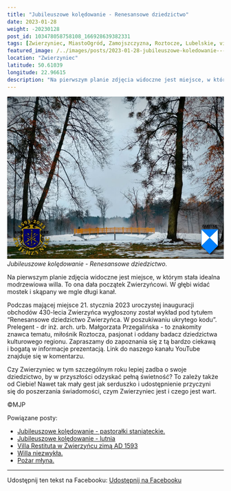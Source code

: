 ```yaml
---
title: "Jubileuszowe kolędowanie - Renesansowe dziedzictwo"
date: 2023-01-28
weight: -20230128
post_id: 103478058758108_166928639382331
tags: [Zwierzyniec, MiastoOgród, Zamojszczyzna, Roztocze, Lubelskie, villarestituta, turystyka, dziedzictwo, zabytki, krajobrazy]
featured_image: /../images/posts/2023-01-28-jubileuszowe-koledowanie---renesansowe-dziedzictwo.jpg
location: "Zwierzyniec"
latitude: 50.61039
longitude: 22.96615
description: "Na pierwszym planie zdjęcia widoczne jest miejsce, w którym stała idealna modrzewiowa willa. To ona dała początek Zwierzyńcowi. W głębi widać mostek i..."
---
```


![Jubileuszowe kolędowanie - Renesansowe dziedzictwo.](/images/posts/2023-01-28-jubileuszowe-koledowanie---renesansowe-dziedzictwo.jpg)
*Jubileuszowe kolędowanie - Renesansowe dziedzictwo.*

Na pierwszym planie zdjęcia widoczne jest miejsce, w którym stała idealna modrzewiowa willa. To ona dała początek Zwierzyńcowi. W głębi widać mostek i skąpany we mgle długi kanał.

Podczas mającej miejsce 21. stycznia 2023 uroczystej inauguracji obchodów 430-lecia Zwierzyńca wygłoszony został wykład pod tytułem “Renesansowe dziedzictwo Zwierzyńca. W poszukiwaniu ukrytego kodu”. Prelegent - dr inż. arch. urb. Małgorzata Przegalińska - to znakomity znawca tematu, miłośnik Roztocza, pasjonat i oddany badacz dziedzictwa kulturowego regionu.
Zapraszamy do zapoznania się z tą bardzo ciekawą i bogatą w informacje prezentacją. Link do naszego kanału YouTube znajduje się w komentarzu.

Czy Zwierzyniec w tym szczególnym roku lepiej zadba o swoje dziedzictwo, by w przyszłości odzyskać pełną świetność?
To zależy także od Ciebie!
Nawet tak mały gest jak serduszko i udostępnienie przyczyni się do poszerzania świadomości, czym Zwierzyniec jest i czego jest wart.



©MJP

Powiązane posty:
- [Jubileuszowe kolędowanie - pastorałki staniąteckie.](/posts/Jubileuszowe-koledowanie-pastoralki-staniateckie)
- [Jubileuszowe kolędowanie - lutnia](/posts/Jubileuszowe-koledowanie-lutnia)
- [Villa Restituta w Zwierzyńcu zimą AD 1593](/posts/Villa-Restituta-w-Zwierzyncu-zima-AD-1593)
- [Willa niezwykła.](/posts/Willa-niezwykla)
- [Pożar młyna.](/posts/Pozar-mlyna)


---

Udostępnij ten tekst na Facebooku:
[Udostępnij na Facebooku](https://www.facebook.com/sharer/sharer.php?u=https://stowarzyszeniewachniewskiej.pl/posts/Jubileuszowe-koledowanie---Renesansowe-dziedzictwo)

<script type="application/ld+json">
{
  "@context": "https://schema.org",
  "@type": "BlogPosting",
  "headline": "Jubileuszowe kolędowanie - Renesansowe dziedzictwo",
  "datePublished": "2023-01-28",
  "dateModified": "2023-01-28",
  "author": {
    "@type": "Person",
    "name": "Michał Jan Patyk"
  },
  "publisher": {
    "@type": "Organization",
    "name": "Stowarzyszenie im. Aleksandry Wachniewskiej",
    "logo": {
      "@type": "ImageObject",
      "url": "https://stowarzyszeniewachniewskiej.pl/images/logo/logo.svg"
    }
  },
  "mainEntityOfPage": {
    "@type": "WebPage",
    "@id": "https://stowarzyszeniewachniewskiej.pl/posts/jubileuszowe-koledowanie---renesansowe-dziedzictwo"
  },
  "image": {
    "@type": "ImageObject",
    "url": "https://stowarzyszeniewachniewskiej.pl//images/posts/2023-01-28-jubileuszowe-koledowanie---renesansowe-dziedzictwo.jpg"
  },
  "articleSection": "Dziedzictwo Kulturowe i Zabytki",
  "keywords": "[Zwierzyniec, MiastoOgród, Zamojszczyzna, Roztocze, Lubelskie, villarestituta, turystyka, dziedzictwo, zabytki, krajobrazy]",
  "wordCount": 169,
  "articleBody": "renesansowe-dziedzictwo.jpg\nlocation: \"Zwierzyniec\"\nlatitude: 50.61039\nlongitude: 22.96615\ndescription: \"Na pierwszym planie zdjęcia widoczne jest miejsce, w którym stała idealna modrzewiowa willa. To ona dała początek Zwierzyńcowi. W głębi widać mostek i...\"\n\n\nNa pierwszym planie zdjęcia widoczne jest miejsce, w którym stała idealna modrzewiowa willa. To ona dała początek Zwierzyńcowi. W głębi widać mostek i skąpany we mgle długi kanał.\n\nPodczas mającej miejsce 21. stycznia 2023 uroczystej inauguracji obchodów 430-lecia Zwierzyńca wygłoszony został wykład pod tytułem “Renesansowe dziedzictwo Zwierzyńca. W poszukiwaniu ukrytego kodu”. Prelegent - dr inż. arch. urb. Małgorzata Przegalińska - to znakomity znawca tematu, miłośnik Roztocza, pasjonat i oddany badacz dziedzictwa kulturowego regionu.\nZapraszamy do zapoznania się z tą bardzo ciekawą i bogatą w informacje prezentacją. Link do naszego kanału YouTube znajduje się w komentarzu.\n\nCzy Zwierzyniec w tym szczególnym roku lepiej zadba o swoje dziedzictwo, by w przyszłości odzyskać pełną świetność?\nTo zależy także od Ciebie!\nNawet tak mały gest jak serduszko i udostępnienie przyczyni się do poszerzania świadomości, czym Zwierzyniec jest i czego jest wart.\n\n\n\n©MJP",
  "description": "Na pierwszym planie zdjęcia widoczne jest miejsce, w którym stała idealna modrzewiowa willa. To ona dała początek Zwierzyńcowi. W głębi widać mostek i...",
  "copyrightHolder": {
    "@type": "Person",
    "name": "Michał Jan Patyk"
  }
}
</script>
<script type="application/ld+json">
{
  "@context": "https://schema.org",
  "@type": "BreadcrumbList",
  "itemListElement": [
    {
      "@type": "ListItem",
      "position": 1,
      "name": "Home",
      "item": "https://stowarzyszeniewachniewskiej.pl"
    },
    {
      "@type": "ListItem",
      "position": 2,
      "name": "posts",
      "item": "https://stowarzyszeniewachniewskiej.pl/posts"
    },
    {
      "@type": "ListItem",
      "position": 3,
      "name": "Jubileuszowe kolędowanie - Renesansowe dziedzictwo",
      "item": "https://stowarzyszeniewachniewskiej.pl/posts/jubileuszowe-koledowanie---renesansowe-dziedzictwo"
    }
  ]
}
</script>
